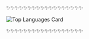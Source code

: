 ✨✨✨✨✨✨✨✨✨✨✨✨✨✨✨✨✨✨<br>

![Top Languages Card](https://github-readme-stats.vercel.app/api/top-langs/?username=hmagan&layout=compact&theme=great-gatsby)

✨✨✨✨✨✨✨✨✨✨✨✨✨✨✨✨✨✨
